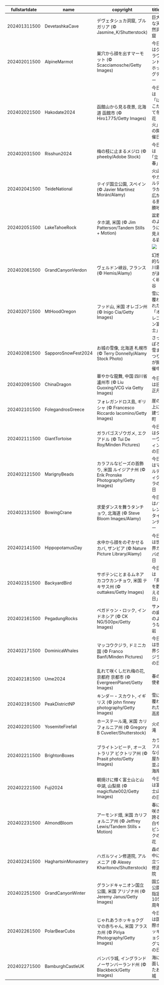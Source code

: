|fullstartdate|name|copyright|title|image|
|--|--|--|--|--|
202401311500|DevetashkaCave|デヴェタシュカ洞窟, ブルガリア (© Jasmine_K/Shutterstock)|巨大な天然洞窟|![](/ja-JP/2024/02/202401311500DevetashkaCave.jpg)|
202402011500|AlpineMarmot|巣穴から顔を出すマーモット (© Scacciamosche/Getty Images)|今日はグラウンドホッグデー|![](/ja-JP/2024/02/202402011500AlpineMarmot.jpg)|
202402021500|Hakodate2024|函館山から見る夜景, 北海道 函館市 (© Hiro1775/Getty Images)|今日は「はこだて冬花火」の開催日|![](/ja-JP/2024/02/202402021500Hakodate2024.jpg)|
202402031500|Risshun2024|梅の枝に止まるメジロ  (© pheeby/Adobe Stock)|今日は｢立春｣|![](/ja-JP/2024/02/202402031500Risshun2024.jpg)|
202402041500|TeideNational|テイデ国立公園, スペイン (© Javier Martínez Morán/Alamy)|火山やカルデラが広がる景勝地|![](/ja-JP/2024/02/202402041500TeideNational.jpg)|
202402051500|LakeTahoeRock|タホ湖, 米国 (© Jim Patterson/Tandem Stills + Motion)|盆栽のように見える岩|![](/ja-JP/2024/02/202402051500LakeTahoeRock.jpg)|
||||![](/ja-JP/2024/02/.jpg)|
202402061500|GrandCanyonVerdon|ヴェルドン峡谷, フランス (© Hemis/Alamy)|幻想的な川霧が湧く峡谷|![](/ja-JP/2024/02/202402061500GrandCanyonVerdon.jpg)|
202402071500|MtHoodOregon|フッド山, 米国 オレゴン州 (© Inigo Cia/Getty Images)|雪に覆われた「オレゴン富士」|![](/ja-JP/2024/02/202402071500MtHoodOregon.jpg)|
202402081500|SapporoSnowFest2024|お城の雪像, 北海道 札幌市 (© Terry Donnelly/Alamy Stock Photo)|さっぽろ雪まつりが開催中|![](/ja-JP/2024/02/202402081500SapporoSnowFest2024.jpg)|
202402091500|ChinaDragon|華やかな龍舞, 中国 四川省 瀘州市 (© Liu Guoxing/VCG via Getty Images)|今日は旧正月|![](/ja-JP/2024/02/202402091500ChinaDragon.jpg)|
202402101500|FolegandrosGreece|フォレガンドロス島, ギリシャ (© Francesco Riccardo Iacomino/Getty Images)|崖の上に建つ町|![](/ja-JP/2024/02/202402101500FolegandrosGreece.jpg)|
202402111500|GiantTortoise|ガラパゴスゾウガメ, エクアドル (© Tui De Roy/Minden Pictures)|今日はダーウィンの日|![](/ja-JP/2024/02/202402111500GiantTortoise.jpg)|
202402121500|MarignyBeads|カラフルなビーズの首飾り, 米国 ルイジアナ州 (© Erik Pronske Photography/Getty Images)|今日はマルディグラの日|![](/ja-JP/2024/02/202402121500MarignyBeads.jpg)|
202402131500|BowingCrane|求愛ダンスを舞うタンチョウ, 北海道 (© Steve Bloom Images/Alamy)|今日はバレンタインデー|![](/ja-JP/2024/02/202402131500BowingCrane.jpg)|
202402141500|HippopotamusDay|水中から顔をのぞかせるカバ, ザンビア (© Nature Picture Library/Alamy)|今日は世界カバの日|![](/ja-JP/2024/02/202402141500HippopotamusDay.jpg)|
202402151500|BackyardBird|サボテンにとまるムネアカコウカンチョウ, 米国 テキサス州 (© outtakes/Getty Images)|今日は「鳥を数える日」|![](/ja-JP/2024/02/202402151500BackyardBird.jpg)|
202402161500|PegadungRocks|ペガドゥン・ロック, インドネシア (© CK NG/500px/Getty Images)|サメの歯のような岩|![](/ja-JP/2024/02/202402161500PegadungRocks.jpg)|
202402171500|DominicaWhales|マッコウクジラ, ドミニカ国 (© Franco Banfi/Minden Pictures)|今日は世界クジラの日|![](/ja-JP/2024/02/202402171500DominicaWhales.jpg)|
202402181500|Ume2024|乱れて咲くしだれ梅の花, 京都府 京都市 (© EvergreenPlanet/Getty Images)|春の使者|![](/ja-JP/2024/02/202402181500Ume2024.jpg)|
202402191500|PeakDistrictNP|キンダー・スカウト, イギリス (© john finney photography/Getty Images)|雪に覆われた高原|![](/ja-JP/2024/02/202402191500PeakDistrictNP.jpg)|
202402201500|YosemiteFirefall|ホーステール滝, 米国 カリフォルニア州 (© Gregory B Cuvelier/Shutterstock)|火の滝|![](/ja-JP/2024/02/202402201500YosemiteFirefall.jpg)|
202402211500|BrightonBoxes|ブライトンビーチ, オーストラリア ビクトリア州 (© Prasit photo/Getty Images)|カラフルな小屋が並ぶ海岸|![](/ja-JP/2024/02/202402211500BrightonBoxes.jpg)|
202402221500|Fuji2024|朝焼けに輝く富士山と山中湖, 山梨県 (© magicflute002/Getty Images)|今日は富士山の日|![](/ja-JP/2024/02/202402221500Fuji2024.jpg)|
202402231500|AlmondBloom|アーモンド畑, 米国 カリフォルニア州 (© Jeffrey Lewis/Tandem Stills + Motion)|春に咲き誇る白やピンクの花|![](/ja-JP/2024/02/202402231500AlmondBloom.jpg)|
202402241500|HaghartsinMonastery|ハガルツィン修道院, アルメニア (© Alexey Kharitonov/Shutterstock)|森の中に立つ修道院|![](/ja-JP/2024/02/202402241500HaghartsinMonastery.jpg)|
202402251500|GrandCanyonWinter|グランドキャニオン国立公園, 米国 アリゾナ州 (© Jeremy Janus/Getty Images)|国立公園指定 105 周年|![](/ja-JP/2024/02/202402251500GrandCanyonWinter.jpg)|
202402261500|PolarBearCubs|じゃれあうホッキョクグマの赤ちゃん, 米国 アラスカ州 (© Piriya Photography/Getty Images)|今日は国際ホッキョクグマの日|![](/ja-JP/2024/02/202402261500PolarBearCubs.jpg)|
202402271500|BamburghCastleUK|バンバラ城, イングランド ノーサンバーランド州 (© Blackbeck/Getty Images)|海に面したお城|![](/ja-JP/2024/02/202402271500BamburghCastleUK.jpg)|
